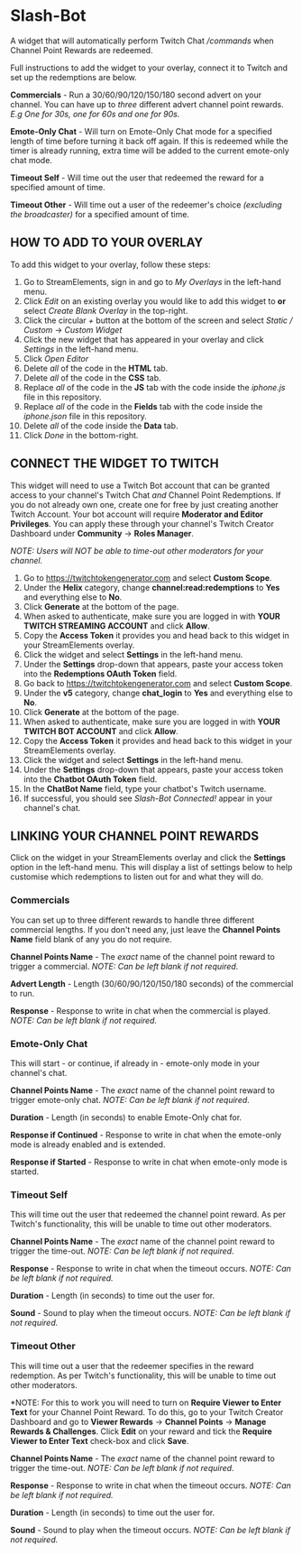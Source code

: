 # Slash-Bot
A widget that will automatically perform Twitch Chat */commands* when Channel Point Rewards are redeemed.

Full instructions to add the widget to your overlay, connect it to Twitch and set up the redemptions are below.

**Commercials** - Run a 30/60/90/120/150/180 second advert on your channel. You can have up to *three* different advert channel point rewards. *E.g One for 30s, one for 60s and one for 90s.*

**Emote-Only Chat** - Will turn on Emote-Only Chat mode for a specified length of time before turning it back off again. If this is redeemed while the timer is already running, extra time will be added to the current emote-only chat mode.

**Timeout Self** - Will time out the user that redeemed the reward for a specified amount of time.

**Timeout Other** - Will time out a user of the redeemer's choice *(excluding the broadcaster)* for a specified amount of time.

## HOW TO ADD TO YOUR OVERLAY
To add this widget to your overlay, follow these steps:

1. Go to StreamElements, sign in and go to *My Overlays* in the left-hand menu.
2. Click *Edit* on an existing overlay you would like to add this widget to **or** select *Create Blank Overlay* in the top-right.
3. Click the circular *+* button at the bottom of the screen and select *Static / Custom* -> *Custom Widget*
4. Click the new widget that has appeared in your overlay and click *Settings* in the left-hand menu.
5. Click *Open Editor*
6. Delete *all* of the code in the **HTML** tab.
7. Delete *all* of the code in the **CSS** tab.
8. Replace *all* of the code in the **JS** tab with the code inside the *iphone.js* file in this repository.
9. Replace *all* of the code in the **Fields** tab with the code inside the *iphone.json* file in this repository.
10. Delete *all* of the code inside the **Data** tab.
11. Click *Done* in the bottom-right.

## CONNECT THE WIDGET TO TWITCH
This widget will need to use a Twitch Bot account that can be granted access to your channel's Twitch Chat *and* Channel Point Redemptions. If you do not already own one, create one for free by just creating another Twitch Account. Your bot account will require **Moderator and Editor Privileges**. You can apply these through your channel's Twitch Creator Dashboard under **Community** -> **Roles Manager**.

*NOTE: Users will NOT be able to time-out other moderators for your channel.*

1. Go to https://twitchtokengenerator.com and select **Custom Scope**.
2. Under the **Helix** category, change **channel:read:redemptions** to **Yes** and everything else to **No**.
3. Click **Generate** at the bottom of the page.
4. When asked to authenticate, make sure you are logged in with **YOUR TWITCH STREAMING ACCOUNT** and click **Allow**.
5. Copy the **Access Token** it provides you and head back to this widget in your StreamElements overlay.
6. Click the widget and select **Settings** in the left-hand menu.
7. Under the **Settings** drop-down that appears, paste your access token into the **Redemptions OAuth Token** field.
8. Go back to https://twitchtokengenerator.com and select **Custom Scope**.
9. Under the **v5** category, change **chat_login** to **Yes** and everything else to **No**.
10. Click **Generate** at the bottom of the page.
11. When asked to authenticate, make sure you are logged in with **YOUR TWITCH BOT ACCOUNT** and click **Allow**.
12. Copy the **Access Token** it provides and head back to this widget in your StreamElements overlay.
13. Click the widget and select **Settings** in the left-hand menu.
14. Under the **Settings** drop-down that appears, paste your access token into the **Chatbot OAuth Token** field.
15. In the **ChatBot Name** field, type your chatbot's Twitch username.
16. If successful, you should see *Slash-Bot Connected!* appear in your channel's chat.

## LINKING YOUR CHANNEL POINT REWARDS
Click on the widget in your StreamElements overlay and click the **Settings** option in the left-hand menu. This will display a list of settings below to help customise which redemptions to listen out for and what they will do.

### Commercials
You can set up to three different rewards to handle three different commercial lengths. If you don't need any, just leave the **Channel Points Name** field blank of any you do not require.

**Channel Points Name** - The *exact* name of the channel point reward to trigger a commercial. *NOTE: Can be left blank if not required*.

**Advert Length** - Length (30/60/90/120/150/180 seconds) of the commercial to run.

**Response** - Response to write in chat when the commercial is played. *NOTE: Can be left blank if not required.*

### Emote-Only Chat
This will start - or continue, if already in - emote-only mode in your channel's chat.

**Channel Points Name** - The *exact* name of the channel point reward to trigger emote-only chat. *NOTE: Can be left blank if not required*.

**Duration** - Length (in seconds) to enable Emote-Only chat for.

**Response if Continued** - Response to write in chat when the emote-only mode is already enabled and is extended.

**Response if Started** - Response to write in chat when emote-only mode is started.

### Timeout Self
This will time out the user that redeemed the channel point reward. As per Twitch's functionality, this will be unable to time out other moderators.

**Channel Points Name** - The *exact* name of the channel point reward to trigger the time-out. *NOTE: Can be left blank if not required*.

**Response** - Response to write in chat when the timeout occurs. *NOTE: Can be left blank if not required.*

**Duration** - Length (in seconds) to time out the user for.

**Sound** - Sound to play when the timeout occurs. *NOTE: Can be left blank if not required.*

### Timeout Other
This will time out a user that the redeemer specifies in the reward redemption. As per Twitch's functionality, this will be unable to time out other moderators. 

*NOTE: For this to work you will need to turn on **Require Viewer to Enter Text** for your Channel Point Reward. To do this, go to your Twitch Creator Dashboard and go to **Viewer Rewards** -> **Channel Points** -> **Manage Rewards & Challenges**. Click **Edit** on your reward and tick the **Require Viewer to Enter Text** check-box and click **Save**.

**Channel Points Name** - The *exact* name of the channel point reward to trigger the time-out. *NOTE: Can be left blank if not required*.

**Response** - Response to write in chat when the timeout occurs. *NOTE: Can be left blank if not required.*

**Duration** - Length (in seconds) to time out the user for.

**Sound** - Sound to play when the timeout occurs. *NOTE: Can be left blank if not required.*
